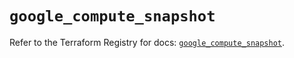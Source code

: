 # `google_compute_snapshot`

Refer to the Terraform Registry for docs: [`google_compute_snapshot`](https://registry.terraform.io/providers/hashicorp/google-beta/6.39.0/docs/resources/google_compute_snapshot).
